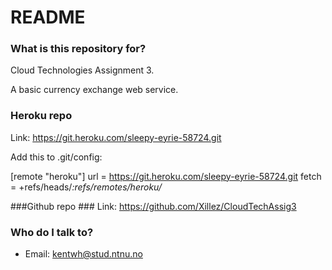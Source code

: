 # README #

### What is this repository for? ###

Cloud Technologies Assignment 3. 

A basic currency exchange web service.

### Heroku repo ###
Link: https://git.heroku.com/sleepy-eyrie-58724.git

Add this to .git/config:

[remote "heroku"]
	url = https://git.heroku.com/sleepy-eyrie-58724.git
	fetch = +refs/heads/*:refs/remotes/heroku/*

###Github repo ###
Link: https://github.com/Xillez/CloudTechAssig3

### Who do I talk to? ###

* Email: kentwh@stud.ntnu.no
